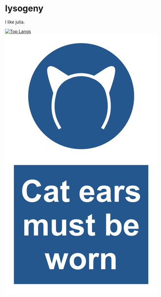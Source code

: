 # lysogeny

I like julia.

[![Top Langs](https://github-readme-stats.vercel.app/api/top-langs/?username=lysogeny&theme=vision-friendly-dark)](https://github.com/anuraghazra/github-readme-stats)
![Cat ears mandates](ISO.png)
